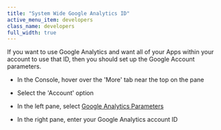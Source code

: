 ```yaml
---
title: "System Wide Google Analytics ID"
active_menu_item: developers
class_name: developers
full_width: true
---
```



If you want to use Google Analytics and want all of your Apps within your account to use that ID, then you should set up the Google Account parameters.

 - In the Console, hover over the 'More' tab near the top on the pane

 - Select the 'Account' option

 - In the left pane, select [Google Analytics Parameters](/developers/user-guide/product-guide/the-console/console-tabs/more/account-variables/google-analytics-parameters)

 - In the right pane, enter your Google Analytics account ID


